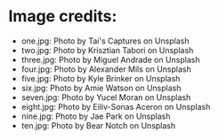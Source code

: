 # Image credits:

- one.jpg: Photo by Tai's Captures on Unsplash
- two.jpg: Photo by Krisztian Tabori on Unsplash
- three.jpg: Photo by Miguel Andrade on Unsplash
- four.jpg: Photo by Alexander Mils on Unsplash
- five.jpg: Photo by Kyle Brinker on Unsplash
- six.jpg: Photo by Amie Watson on Unsplash
- seven.jpg: Photo by Yucel Moran on Unsplash
- eight.jpg: Photo by Eiliv-Sonas Aceron on Unsplash
- nine.jpg: Photo by Jae Park on Unsplash
- ten.jpg: Photo by Bear Notch on Unsplash
